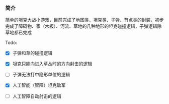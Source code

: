 ### 简介

简单的坦克大战小游戏，目前完成了地图类、坦克类、子弹、节点类的封装，初步完成了障碍物、家（木板）、河流、草地的几种地形的坦克碰撞逻辑，子弹逻辑除草地都已完成

Todo:

- [x] 子弹和草的碰撞逻辑

- [x] 坦克只能向进入草丛时的方向射击的逻辑
- [ ] 子弹无法打中隐形单位的逻辑
- [x] 人工智能（智障）坦克敌军
- [ ] 人工智障自动射击的逻辑

